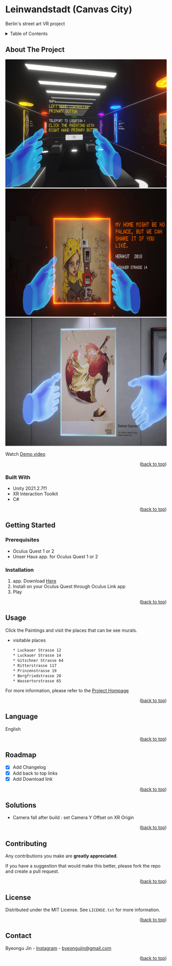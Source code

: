 # Leinwandstadt (Canvas City)
Berlin's street art VR project


<!-- TABLE OF CONTENTS -->
<details>
  <summary>Table of Contents</summary>
  <ol>
    <li>
      <a href="#about-the-project">About The Project</a>
      <ul>
        <li><a href="#built-with">Built With</a></li>
      </ul>
    </li>
    <li>
      <a href="#getting-started">Getting Started</a>
      <ul>
        <li><a href="#prerequisites">Prerequisites</a></li>
        <li><a href="#installation">Installation</a></li>
      </ul>
    </li>
    <li><a href="#usage">Usage</a></li>
    <li><a href="#language">Language</a></li>
    <li><a href="#roadmap">Roadmap</a></li>
    <li><a href="#solutions">Solutions</a></li>
    <li><a href="#contributing">Contributing</a></li>
    <li><a href="#license">License</a></li>
    <li><a href="#contact">Contact</a></li>
  </ol>
</details>



<!-- ABOUT THE PROJECT -->
## About The Project

<img src ="https://github.com/byeongujin/VR_Leinwandstadt/blob/main/images/screenshot1.png" width = "600" height = "400">
<img src ="https://github.com/byeongujin/VR_Leinwandstadt/blob/main/images/screenshot2.png" width = "600" height = "400">
<img src ="https://github.com/byeongujin/VR_Leinwandstadt/blob/main/images/screenshot3.png" width = "600" height = "400">

Watch [Demo video](https://drive.google.com/file/d/1a5FqB2tmIwHS-_KC43IbSa84sszTRAAR/view?usp=sharing)

<p align="right">(<a href="#top">back to top</a>)</p>

### Built With

* Unity 2021.2.7f1
* XR Interaction Toolkit
* C#

<p align="right">(<a href="#top">back to top</a>)</p>



<!-- GETTING STARTED -->
## Getting Started

### Prerequisites

* Oculus Quest 1 or 2
* Unser Haus app. for Oculus Quest 1 or 2

### Installation

1. app. Download [Here](https://drive.google.com/file/d/1Pse4sHlVxt_u4ghdTgaeVe7KFlfUMy0X/view?usp=sharing)
2. Install on your Oculus Quest through Oculus Link app
3. Play

<p align="right">(<a href="#top">back to top</a>)</p>



<!-- USAGE EXAMPLES -->
## Usage
Click the Paintings and visit the places that can be see murals. 

* visitable places
  ```
  * Luckauer Strasse 12
  * Luckauer Strasse 14
  * Gitschner Strasse 64
  * Ritterstrasse 117
  * Prinzenstrasse 19
  * Bergfriedstrasse 20
  * Wassertorstrasse 65
  ```

For more information, please refer to the [Project Hompage](http://oktopusmagazine.com/vrproject)

<p align="right">(<a href="#top">back to top</a>)</p>



<!-- LANGUAGE -->
## Language
English

<p align="right">(<a href="#top">back to top</a>)</p>



<!-- ROADMAP -->
## Roadmap

- [x] Add Changelog
- [x] Add back to top links
- [x] Add Download link

<p align="right">(<a href="#top">back to top</a>)</p>

<!-- SOLUTION -->
## Solutions

- Camera fall after build : set Camera Y Offset on XR Origin

<p align="right">(<a href="#top">back to top</a>)</p>

<!-- CONTRIBUTING -->
## Contributing

Any contributions you make are **greatly appreciated**.

If you have a suggestion that would make this better, please fork the repo and create a pull request. 

<p align="right">(<a href="#top">back to top</a>)</p>



<!-- LICENSE -->
## License

Distributed under the MIT License. See `LICENSE.txt` for more information.

<p align="right">(<a href="#top">back to top</a>)</p>



<!-- CONTACT -->
## Contact

Byeongu Jin - [Instagram](https://www.instagram.com/byeongujin427) - byeongujin@gmail.com

<p align="right">(<a href="#top">back to top</a>)</p>




